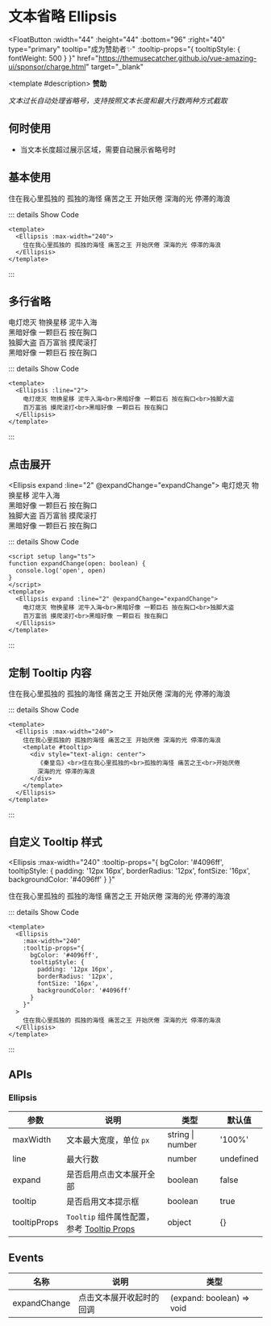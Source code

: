# 文本省略 Ellipsis

<FloatButton
  :width="44"
  :height="44"
  :bottom="96"
  :right="40"
  type="primary"
  tooltip="成为赞助者✨"
  :tooltip-props="{
    tooltipStyle: {
      fontWeight: 500
    }
  }"
  href="https://themusecatcher.github.io/vue-amazing-ui/sponsor/charge.html"
  target="_blank"
>
  <template #description>
    <span style="font-size: 14px; font-weight: 600;">赞助</span>
  </template>
</FloatButton>
<BackTop />
<Watermark fullscreen content="Vue Amazing UI" />

*文本过长自动处理省略号，支持按照文本长度和最大行数两种方式截取*

## 何时使用

- 当文本长度超过展示区域，需要自动展示省略号时

<script setup lang="ts">
function expandChange(open: boolean) {
  console.log('open', open)
}
</script>

## 基本使用

<Ellipsis :max-width="240">
  住在我心里孤独的 孤独的海怪 痛苦之王 开始厌倦 深海的光 停滞的海浪
</Ellipsis>

::: details Show Code

```vue
<template>
  <Ellipsis :max-width="240">
    住在我心里孤独的 孤独的海怪 痛苦之王 开始厌倦 深海的光 停滞的海浪
  </Ellipsis>
</template>
```

:::

## 多行省略

<Ellipsis :line="2">
  电灯熄灭 物换星移 泥牛入海<br>黑暗好像 一颗巨石 按在胸口<br>独脚大盗
  百万富翁 摸爬滚打<br>黑暗好像 一颗巨石 按在胸口
</Ellipsis>

::: details Show Code

```vue
<template>
  <Ellipsis :line="2">
    电灯熄灭 物换星移 泥牛入海<br>黑暗好像 一颗巨石 按在胸口<br>独脚大盗
    百万富翁 摸爬滚打<br>黑暗好像 一颗巨石 按在胸口
  </Ellipsis>
</template>
```

:::

## 点击展开

<Ellipsis expand :line="2" @expandChange="expandChange">
  电灯熄灭 物换星移 泥牛入海<br>黑暗好像 一颗巨石 按在胸口<br>独脚大盗
  百万富翁 摸爬滚打<br>黑暗好像 一颗巨石 按在胸口
</Ellipsis>

::: details Show Code

```vue
<script setup lang="ts">
function expandChange(open: boolean) {
  console.log('open', open)
}
</script>
<template>
  <Ellipsis expand :line="2" @expandChange="expandChange">
    电灯熄灭 物换星移 泥牛入海<br>黑暗好像 一颗巨石 按在胸口<br>独脚大盗
    百万富翁 摸爬滚打<br>黑暗好像 一颗巨石 按在胸口
  </Ellipsis>
</template>
```

:::

## 定制 Tooltip 内容

<Ellipsis :max-width="240">
  住在我心里孤独的 孤独的海怪 痛苦之王 开始厌倦 深海的光 停滞的海浪
  <template #tooltip>
    <div style="text-align: center">
      《秦皇岛》<br>住在我心里孤独的<br>孤独的海怪 痛苦之王<br>开始厌倦
      深海的光 停滞的海浪
    </div>
  </template>
</Ellipsis>

::: details Show Code

```vue
<template>
  <Ellipsis :max-width="240">
    住在我心里孤独的 孤独的海怪 痛苦之王 开始厌倦 深海的光 停滞的海浪
    <template #tooltip>
      <div style="text-align: center">
        《秦皇岛》<br>住在我心里孤独的<br>孤独的海怪 痛苦之王<br>开始厌倦
        深海的光 停滞的海浪
      </div>
    </template>
  </Ellipsis>
</template>
```

:::

## 自定义 Tooltip 样式

<Ellipsis
  :max-width="240"
  :tooltip-props="{
    bgColor: '#4096ff',
    tooltipStyle: {
      padding: '12px 16px',
      borderRadius: '12px',
      fontSize: '16px',
      backgroundColor: '#4096ff'
    }
  }"
>
  住在我心里孤独的 孤独的海怪 痛苦之王 开始厌倦 深海的光 停滞的海浪
</Ellipsis>

::: details Show Code

```vue
<template>
  <Ellipsis
    :max-width="240"
    :tooltip-props="{
      bgColor: '#4096ff',
      tooltipStyle: {
        padding: '12px 16px',
        borderRadius: '12px',
        fontSize: '16px',
        backgroundColor: '#4096ff'
      }
    }"
  >
    住在我心里孤独的 孤独的海怪 痛苦之王 开始厌倦 深海的光 停滞的海浪
  </Ellipsis>
</template>
```

:::

## APIs

### Ellipsis

参数 | 说明 | 类型 | 默认值
-- | -- | -- | --
maxWidth | 文本最大宽度，单位 `px` | string &#124; number | '100%'
line | 最大行数 | number | undefined
expand | 是否启用点击文本展开全部 | boolean | false
tooltip | 是否启用文本提示框 | boolean | true
tooltipProps | `Tooltip` 组件属性配置，参考 [Tooltip Props](https://themusecatcher.github.io/vue-amazing-ui/guide/components/tooltip.html#tooltip) | object | {}

## Events

名称 | 说明 | 类型
-- | -- | --
expandChange | 点击文本展开收起时的回调 | (expand: boolean) => void
